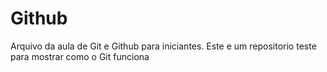 # Github

Arquivo da aula de Git e Github para iniciantes.
Este e um repositorio teste para mostrar como o Git funciona
